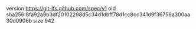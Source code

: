 version https://git-lfs.github.com/spec/v1
oid sha256:8fa92a9b3df20102298d5c34d1dbff78d1cc8cc341d9f36756a300aa30d0906b
size 942

